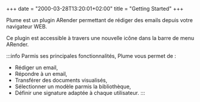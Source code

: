 +++
date = "2000-03-28T13:20:01+02:00"
title = "Getting Started"
+++

Plume est un plugin ARender permettant de rédiger des emails depuis votre navigateur WEB.

Ce plugin est accessible à travers une nouvelle icône dans la barre de menu ARender. 

:::info
Parmis ses principales fonctionnalités, Plume vous permet de : 

* Rédiger un email,
* Répondre à un email,
* Transférer des documents visualisés,
* Sélectionner un modèle parmis la bibliothèque,
* Définir une signature adaptée à chaque utilisateur.
:::
